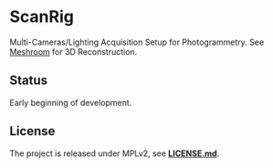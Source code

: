 # ScanRig

Multi-Cameras/Lighting Acquisition Setup for Photogrammetry.
See [Meshroom](https://github.com/alicevision/meshroom) for 3D Reconstruction.


## Status

Early beginning of development.



## License

The project is released under MPLv2, see [**LICENSE.md**](LICENSE.md).
